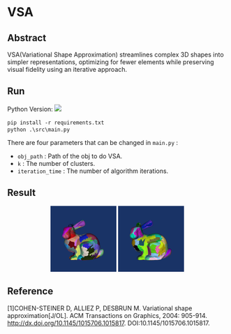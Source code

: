 # VSA
## Abstract

VSA(Variational Shape Approximation) streamlines complex 3D shapes into simpler representations, optimizing for fewer elements while preserving visual fidelity using an iterative approach.

## Run

Python Version: <img src=https://img.shields.io/badge/3.11.6-8A2BE2 />

```
pip install -r requirements.txt
python .\src\main.py
```

There are four parameters that can be changed in `main.py` :

* `obj_path` : Path of the obj to do VSA.
* `k` : The number of clusters.
* `iteration_time` : The number of algorithm iterations.

## Result

<center class="half">
<img src=".\results\bunny_K100\bunny_Iteration1.png" width=30%/>
<img src=".\results\bunny_K100\bunny_Iteration10.png" width=30%/>
</center>





## Reference

[1]COHEN-STEINER D, ALLIEZ P, DESBRUN M. Variational shape approximation[J/OL]. ACM Transactions on Graphics, 2004: 905-914. http://dx.doi.org/10.1145/1015706.1015817. DOI:10.1145/1015706.1015817.

